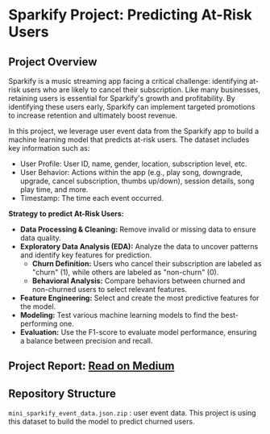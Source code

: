 # Sparkify Project: Predicting At-Risk Users

## Project Overview

Sparkify is a music streaming app facing a critical challenge: identifying at-risk users who are likely to cancel their subscription. Like many businesses, retaining users is essential for Sparkify's growth and profitability. By identifying these users early, Sparkify can implement targeted promotions to increase retention and ultimately boost revenue.

In this project, we leverage user event data from the Sparkify app to build a machine learning model that predicts at-risk users. The dataset includes key information such as:

* User Profile: User ID, name, gender, location, subscription level, etc.
* User Behavior: Actions within the app (e.g., play song, downgrade, upgrade, cancel subscription, thumbs up/down), session details, song play time, and more.
* Timestamp: The time each event occurred.

**Strategy to predict At-Risk Users:**

* **Data Processing & Cleaning:** Remove invalid or missing data to ensure data quality.
* **Exploratory Data Analysis (EDA):** Analyze the data to uncover patterns and identify key features for prediction.
    * **Churn Definition:** Users who cancel their subscription are labeled as "churn" (1), while others are labeled as "non-churn" (0).
    * **Behavioral Analysis:** Compare behaviors between churned and non-churned users to select relevant features.
* **Feature Engineering:** Select and create the most predictive features for the model.
* **Modeling:** Test various machine learning models to find the best-performing one.
* **Evaluation:** Use the F1-score to evaluate model performance, ensuring a balance between precision and recall.

## Project Report: [Read on Medium](https://medium.com/@nhungdnn.06/spotting-at-risk-users-a-data-driven-approach-to-early-identification-bf5f1a2a03cb)

## Repository Structure
`mini_sparkify_event_data.json.zip` : user event data. This project is using this dataset to build the model to predict churned users.
